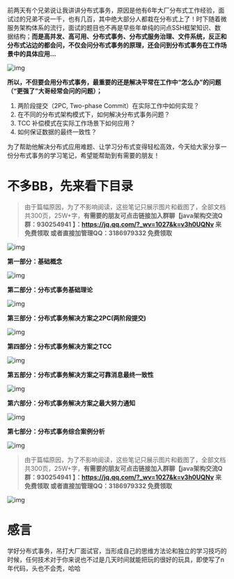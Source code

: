 前两天有个兄弟说让我讲讲分布式事务，原因是他有6年大厂分布式工作经验，面试过的兄弟不说一千，也有几百，其中绝大部分人都栽在分布式上了！时下随着微服务架构体系的流行，面试的题目也不再是早些年单纯的问点SSH框架知识、数据结构；**而是高并发、高可用、分布式事务、分布式服务治理、文件系统，反正和分布式沾边的都会问，不仅会问分布式事务的原理，还会问到分布式事务在工作场景中的具体应用...**

![img](http://p9-tt.byteimg.com/large/pgc-image/152ab9cabfa74a4da45462c86e2ae9f2)



**所以，不但要会用分布式事务，最重要的还是解决平常在工作中“怎么办”的问题（“更强了”大哥经常会问的问题）；**

1. 两阶段提交（2PC, Two-phase Commit）在实际工作中如何实现？
2. 在不同的分布式架构模式下，如何解决分布式事务问题？
3. TCC 补偿模式在实际工作场景下如何应用？
4. 如何保证数据的最终一致性？

为了帮助他解决分布式应用难题、让学习分布式变得轻松高效，今天给大家分享一份分布式事务的学习笔记，希望能帮助到有需要的朋友！

# 不多BB，先来看下目录

> 由于篇幅原因，为了不影响阅读，这些笔记只展示图片和截图了，全部文档共300页，25W+字，**有需要的朋友可点击链接加入群聊【java架构交流Q群：930254941 】：https://jq.qq.com/?_wv=1027&k=v3h0UQNv 来免费领取 或者直接加管理QQ：3186979332 免费领取**

![img](http://p1-tt.byteimg.com/large/pgc-image/f1bae5081609499db4896a3d9713ec8a)



**第一部分：基础概念**

![img](http://p9-tt.byteimg.com/large/pgc-image/ad4aa113924e4e1fb372861080aaff70)



**第二部分：分布式事务基础理论**

![img](http://p6-tt.byteimg.com/large/pgc-image/fa95440bcb7f4a6395a60ef2f5ab6861)



**第三部分：分布式事务解决方案之2PC(两阶段提交)**

![img](http://p1-tt.byteimg.com/large/pgc-image/55ed264822154b6ebcbed7599bdd6863)



**第四部分：分布式事务解决方案之TCC**

![img](http://p1-tt.byteimg.com/large/pgc-image/ac622e68a5bf48eea6651c2af535d6f8)



**第五部分：分布式事务解决方案之可靠消息最终一致性**

![img](http://p6-tt.byteimg.com/large/pgc-image/38d25fe675f94fa3b2ba8185d39cb10d)



**第六部分：分布式事务解决方案之最大努力通知**

![img](http://p1-tt.byteimg.com/large/pgc-image/7421ba0618b146018e24a5b2b7129541)



**第七部分：分布式事务综合案例分析**

![img](http://p9-tt.byteimg.com/large/pgc-image/4b7ae34e969e4b139be0a1371fae667b)



> 由于篇幅原因，为了不影响阅读，这些笔记只展示图片和截图了，全部文档共300页，25W+字，**有需要的朋友可点击链接加入群聊【java架构交流Q群：930254941 】：https://jq.qq.com/?_wv=1027&k=v3h0UQNv 来免费领取 或者直接加管理QQ：3186979332 免费领取**

![img](http://p26-tt.byteimg.com/large/pgc-image/ee765ecdbb68498581fc7fb517d9c1dc)



# 感言

学好分布式事务，吊打大厂面试官，当形成自己的思维方法论和独立的学习技巧的时候，任何技术对于你来说也不过是几天时间就能把玩的很好的玩具，即使写了n年代码，头也不会秃，哈哈
